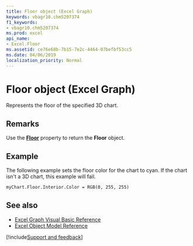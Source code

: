 ```yaml
---
title: Floor object (Excel Graph)
keywords: vbagr10.chm5207374
f1_keywords:
- vbagr10.chm5207374
ms.prod: excel
api_name:
- Excel.Floor
ms.assetid: ce76e68b-7b15-7e2c-4464-07befbf53cc5
ms.date: 04/06/2019
localization_priority: Normal
---
```



# Floor object (Excel Graph)

Represents the floor of the specified 3D chart.


## Remarks

Use the **[Floor](excel.floor-graph-property.md)** property to return the **Floor** object. 



## Example

The following example sets the floor color for the chart to cyan. If the chart isn't a 3D chart, this example will fail.

```vb
myChart.Floor.Interior.Color = RGB(0, 255, 255)
```

## See also

- [Excel Graph Visual Basic Reference](overview/excel/graph-visual-basic-reference.md)
- [Excel Object Model Reference](overview/excel/object-model.md)

[!include[Support and feedback](~/includes/feedback-boilerplate.md)]